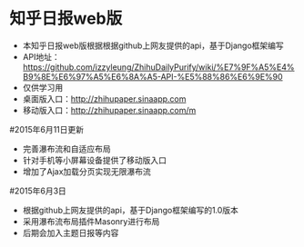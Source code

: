 # 知乎日报web版

 - 本知乎日报web版根据根据github上网友提供的api，基于Django框架编写
 - API地址：https://github.com/izzyleung/ZhihuDailyPurify/wiki/%E7%9F%A5%E4%B9%8E%E6%97%A5%E6%8A%A5-API-%E5%88%86%E6%9E%90
 - 仅供学习用
 - 桌面版入口：http://zhihupaper.sinaapp.com
 - 移动版入口：http://zhihupaper.sinaapp.com/m

#2015年6月11日更新

 - 完善瀑布流和自适应布局
 - 针对手机等小屏幕设备提供了移动版入口
 - 增加了Ajax加载分页实现无限瀑布流

#2015年6月3日

 - 根据github上网友提供的api，基于Django框架编写的1.0版本
 - 采用瀑布流布局插件Masonry进行布局
 - 后期会加入主题日报等内容


